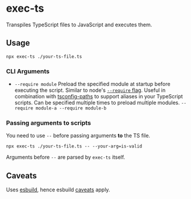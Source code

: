 # exec-ts

Transpiles TypeScript files to JavaScript and executes them.

## Usage

```
npx exec-ts ./your-ts-file.ts
```

### CLI Arguments

- `--require module` Preload the specified module at startup before executing the script. Similar to node's [`--require` flag](https://nodejs.org/api/cli.html#cli_r_require_module). Useful in combination with [tsconfig-paths](https://github.com/dividab/tsconfig-paths#readme) to support aliases in your TypeScript scripts. Can be specified multiple times to preload multiple modules. `--require module-a --require module-b`

### Passing arguments to scripts

You need to use `--` before passing arguments **to** the TS file.

```
npx exec-ts ./your-ts-file.ts -- --your-arg=is-valid
```

Arguments before `--` are parsed by `exec-ts` itself.

## Caveats

Uses [esbuild](https://esbuild.github.io), hence esbuild [caveats](https://esbuild.github.io/content-types/#typescript-caveats) apply.
